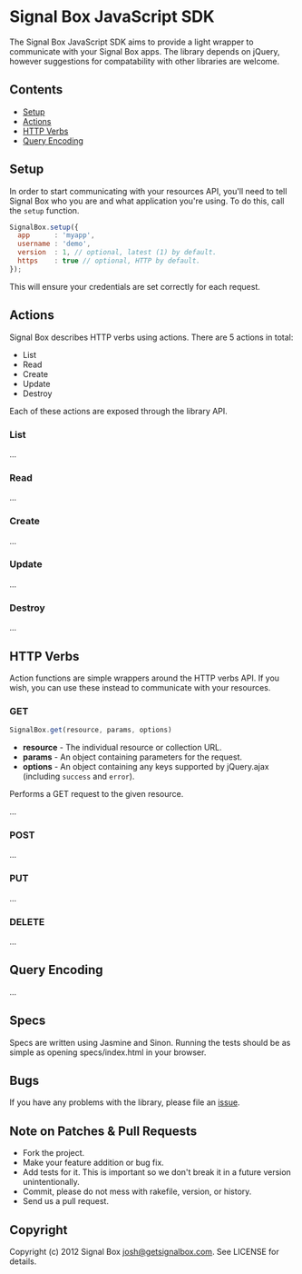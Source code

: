 # Signal Box JavaScript SDK

The Signal Box JavaScript SDK aims to provide a light wrapper to communicate with your Signal Box apps. The library depends on jQuery, however suggestions for compatability with other libraries are welcome.


## Contents

* [Setup](#setup)
* [Actions](#actions)
* [HTTP Verbs](#http-verbs)
* [Query Encoding](#query-encoding)


## Setup

In order to start communicating with your resources API, you'll need to tell Signal Box who you are and what application you're using. To do this, call the `setup` function.

```javascript
SignalBox.setup({
  app      : 'myapp',
  username : 'demo',
  version  : 1, // optional, latest (1) by default.
  https    : true // optional, HTTP by default.
});
```

This will ensure your credentials are set correctly for each request.


## Actions

Signal Box describes HTTP verbs using actions. There are 5 actions in total:

* List
* Read
* Create
* Update
* Destroy

Each of these actions are exposed through the library API.

### List

...


### Read

...


### Create

...


### Update

...


### Destroy

...


## HTTP Verbs

Action functions are simple wrappers around the HTTP verbs API. If you wish, you can use these instead to communicate with your resources.


### GET

```javascript
SignalBox.get(resource, params, options)
```

* **resource** - The individual resource or collection URL.
* **params** - An object containing parameters for the request.
* **options** - An object containing any keys supported by jQuery.ajax (including `success` and `error`).


Performs a GET request to the given resource.

...


### POST

...


### PUT

...


### DELETE

...


## Query Encoding

...


## Specs

Specs are written using Jasmine and Sinon. Running the tests should be as simple as opening specs/index.html in your browser.


## Bugs

If you have any problems with the library, please file an [issue](https://github.com/signalbox/sdk-javascript/issues).


## Note on Patches & Pull Requests

* Fork the project.
* Make your feature addition or bug fix.
* Add tests for it. This is important so we don't break it in a future version unintentionally.
* Commit, please do not mess with rakefile, version, or history.
* Send us a pull request.


## Copyright

Copyright (c) 2012 Signal Box <josh@getsignalbox.com>. See LICENSE for details.
